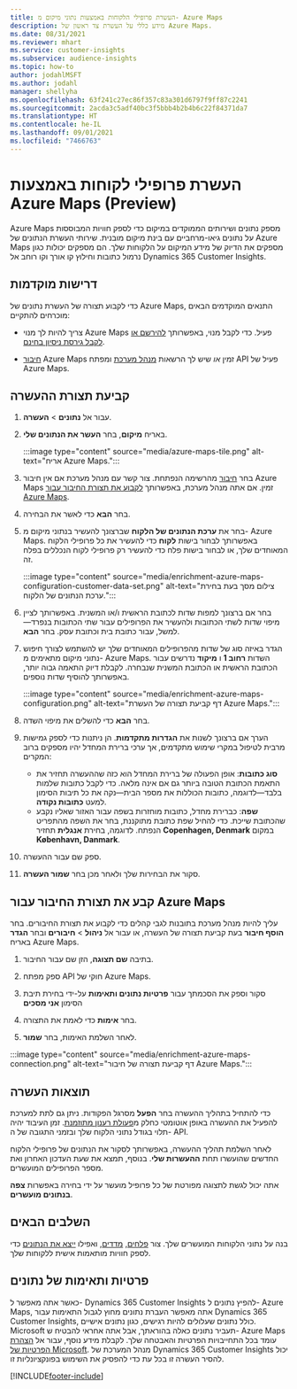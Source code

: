```yaml
---
title: העשרת פרופילי הלקוחות באמצעות נתוני מיקום מ- Azure Maps
description: מידע כללי על העשרת צד ראשון של Azure Maps.
ms.date: 08/31/2021
ms.reviewer: mhart
ms.service: customer-insights
ms.subservice: audience-insights
ms.topic: how-to
author: jodahlMSFT
ms.author: jodahl
manager: shellyha
ms.openlocfilehash: 63f241c27ec86f357c83a301d6797f9ff87c2241
ms.sourcegitcommit: 2acda3c5adf40bc3f5bbb4b2b4b6c22f84371da7
ms.translationtype: HT
ms.contentlocale: he-IL
ms.lasthandoff: 09/01/2021
ms.locfileid: "7466763"
---
```

# <a name="enrichment-of-customer-profiles-with-azure-maps-preview"></a>העשרת פרופילי לקוחות באמצעות Azure Maps‏ (Preview)

Azure Maps מספק נתונים ושירותים הממוקדים במיקום כדי לספק חוויות המבוססות על נתונים גיאו-מרחביים עם בינת מיקום מובנית. שירותי העשרת הנתונים של Azure Maps מספקים את הדיוק של מידע המיקום על הלקוחות שלך. הם מספקים יכולות כגון נרמול כתובות וחילוץ קו אורך וקו רוחב אל Dynamics 365 Customer Insights.

## <a name="prerequisites"></a>דרישות מוקדמות

כדי לקבוע תצורה של העשרת נתונים של Azure Maps, התנאים המוקדמים הבאים מוכרחים להתקיים:

- צריך להיות לך מנוי Azure Maps פעיל. כדי לקבל מנוי, באפשרותך [להירשם או לקבל גירסת ניסיון בחינם](https://azure.microsoft.com/services/azure-maps/).

- [חיבור](connections.md) Azure Maps זמין *או* שיש לך הרשאות [מנהל מערכת](permissions.md#administrator) ומפתח API פעיל של Azure Maps.

## <a name="configure-the-enrichment"></a>קביעת תצורת ההעשרה

1. עבור אל **נתונים** > **העשרה**. 

1. באריח **מיקום**, בחר **העשר את הנתונים שלי**.

   :::image type="content" source="media/azure-maps-tile.png" alt-text="אריח Azure Maps.":::

1. בחר [חיבור](connections.md) מהרשימה הנפתחת. צור קשר עם מנהל מערכת אם אין חיבור Azure Maps זמין. אם אתה מנהל מערכת, באפשרותך [לקבוע את תצורת החיבור עבור Azure Maps](#configure-the-connection-for-azure-maps). 

1. בחר **הבא** כדי לאשר את הבחירה.

1. בחר את **ערכת הנתונים של הלקוח** שברצונך להעשיר בנתוני מיקום מ- Azure Maps. באפשרותך לבחור בישות **לקוח** כדי להעשיר את כל פרופילי הלקוח המאוחדים שלך, או לבחור בישות פלח כדי להעשיר רק פרופילי לקוח הנכללים בפלח זה.

    :::image type="content" source="media/enrichment-azure-maps-configuration-customer-data-set.png" alt-text="צילום מסך בעת בחירת ערכת הנתונים של הלקוח.":::

1. בחר אם ברצונך למפות שדות לכתובת הראשית ו/או המשנית. באפשרותך לציין מיפוי שדות לשתי הכתובות ולהעשיר את הפרופילים עבור שתי הכתובות בנפרד&mdash;למשל, עבור כתובת בית וכתובת עסק. בחר **הבא**.

1. הגדר באיזה סוג של שדות מהפרופילים המאוחדים שלך יש להשתמש לצורך חיפוש נתוני מיקום מתאימים מ- Azure Maps. השדות **רחוב 1** ו **מיקוד** נדרשים עבור הכתובת הראשית או הכתובת המשנית שנבחרה. לקבלת דיוק התאמה גבוה יותר, באפשרותך להוסיף שדות נוספים.

   :::image type="content" source="media/enrichment-azure-maps-configuration.png" alt-text="דף קביעת תצורה של העשרת Azure Maps.":::

1. בחר **הבא** כדי להשלים את מיפוי השדה.

1. הערך אם ברצונך לשנות את **הגדרות מתקדמות**. הן ניתנות כדי לספק גמישות מרבית לטיפול במקרי שימוש מתקדמים, אך ערכי ברירת המחדל יהיו מספקים ברוב המקרים:
   - **סוג כתובות**: אופן הפעולה של ברירת המחדל הוא כזה שההעשרה תחזיר את התאמת הכתובת הטובה ביותר גם אם אינה מלאה. כדי לקבל כתובות שלמות בלבד&mdash;לדוגמה, כתובות הכוללות את מספר הבית&mdash;נקה את כל תיבות הסימון למעט **כתובות נקודה**. 
   - **שפה**: כברירת מחדל, כתובות מוחזרות בשפה עבור האזור שאליו נקבע שהכתובת שייכת. כדי להחיל שפת כתובת מתוקננת, בחר את השפה מהתפריט הנפתח. לדוגמה, בחירת **אנגלית** תחזיר **Copenhagen, Denmark** במקום **København, Danmark**.

1. ספק שם עבור ההעשרה.

1. סקור את הבחירות שלך ולאחר מכן בחר **שמור העשרה**.

## <a name="configure-the-connection-for-azure-maps"></a>קבע את תצורת החיבור עבור Azure Maps

עליך להיות מנהל מערכת בתובנות לגבי קהלים כדי לקבוע את תצורת החיבורים. בחר **הוסף חיבור** בעת קביעת תצורה של העשרה, או עבור אל **ניהול** > **חיבורים** ובחר **הגדר** באריח Azure Maps.

1. בתיבה **שם תצוגה**, הזן שם עבור החיבור.

1. ספק מפתח API חוקי של Azure Maps.

1. סקור וספק את הסכמתך עבור **פרטיות נתונים ותאימות** על-ידי בחירת תיבת הסימון **אני מסכים**

1. בחר **אימות** כדי לאמת את התצורה.

1. לאחר השלמת האימות, בחר **שמור**.

:::image type="content" source="media/enrichment-azure-maps-connection.png" alt-text="דף קביעת תצורה של חיבור Azure Maps.":::

## <a name="enrichment-results"></a>תוצאות העשרה

כדי להתחיל בתהליך ההעשרה בחר **הפעל** מסרגל הפקודות. ניתן גם לתת למערכת להפעיל את ההעשרה באופן אוטומטי כחלק מ[פעולת רענון מתוזמנת](system.md#schedule-tab). זמן העיבוד יהיה תלוי בגודל נתוני הלקוח שלך ובזמני התגובה של ה- API.

לאחר השלמת תהליך ההעשרה, באפשרותך לסקור את הנתונים של פרופילי הלקוח החדשים שהועשרו תחת **ההעשרות שלי**. בנוסף, תמצא את שעת העדכון האחרון ואת מספר הפרופילים המועשרים.

אתה יכול לגשת לתצוגה מפורטת של כל פרופיל מועשר על ידי בחירה באפשרות **צפה בנתונים מועשרים**.

## <a name="next-steps"></a>השלבים הבאים

בנה על נתוני הלקוחות המועשרים שלך. צור [פלחים](segments.md), [מדדים](measures.md), ואפילו [ייצא את הנתונים](export-destinations.md) כדי לספק חוויות מותאמות אישית ללקוחות שלך.

## <a name="data-privacy-and-compliance"></a>פרטיות ותאימות של נתונים

כאשר אתה מאפשר ל- Dynamics 365 Customer Insights להפיץ נתונים ל- Azure Maps, אתה מאפשר העברת נתונים מחוץ לגבול התאימות עבור Dynamics 365 Customer Insights, כולל נתונים שעלולים להיות רגישים, כגון נתונים אישיים. Microsoft תעביר נתונים כאלה בהוראתך, אבל אתה אחראי להבטיח ש- Azure Maps עומד בכל התחייבויות הפרטיות והאבטחה שלך. לקבלת מידע נוסף, עבור אל [הצהרת הפרטיות של Microsoft](https://go.microsoft.com/fwlink/?linkid=396732).
מנהל המערכת של Dynamics 365 Customer Insights יכול להסיר העשרה זו בכל עת כדי להפסיק את השימוש בפונקציונליות זו.

[!INCLUDE[footer-include](../includes/footer-banner.md)]
